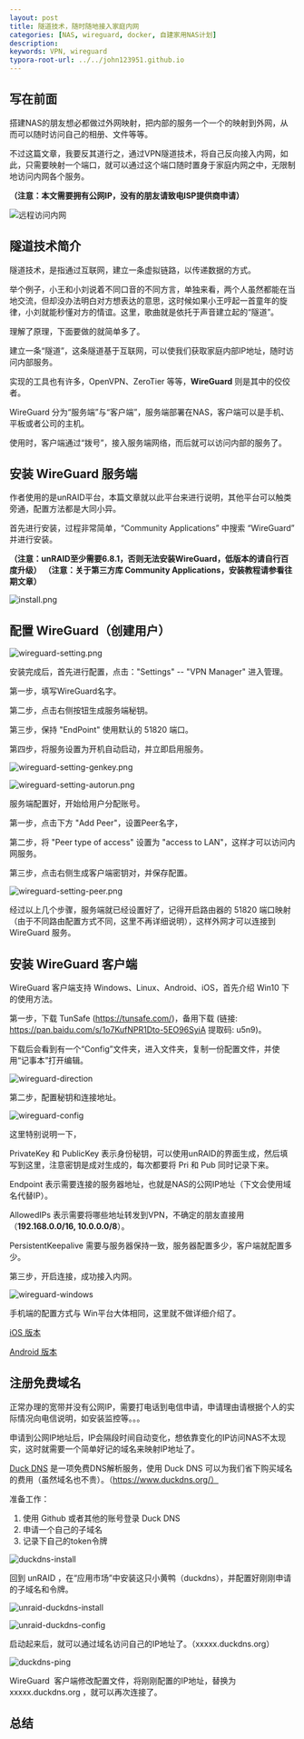 ```yaml
---
layout: post
title: 隧道技术，随时随地接入家庭内网
categories: [NAS, wireguard, docker, 自建家用NAS计划]
description: 
keywords: VPN, wireguard
typora-root-url: ../../john123951.github.io
---
```


## 写在前面

搭建NAS的朋友想必都做过外网映射，把内部的服务一个一个的映射到外网，从而可以随时访问自己的相册、文件等等。

不过这篇文章，我要反其道行之，通过VPN隧道技术，将自己反向接入内网，如此，只需要映射一个端口，就可以通过这个端口随时置身于家庭内网之中，无限制地访问内网各个服务。



**（注意：本文需要拥有公网IP，没有的朋友请致电ISP提供商申请）**



![远程访问内网](/images/blog/2020-03-25-wireguard/wireguard-demo.png)





## 隧道技术简介

隧道技术，是指通过互联网，建立一条虚拟链路，以传递数据的方式。



举个例子，小王和小刘说着不同口音的不同方言，单独来看，两个人虽然都能在当地交流，但却没办法明白对方想表达的意思，这时候如果小王哼起一首童年的旋律，小刘就能秒懂对方的情谊。这里，歌曲就是依托于声音建立起的“隧道”。



理解了原理，下面要做的就简单多了。



建立一条“隧道”，这条隧道基于互联网，可以使我们获取家庭内部IP地址，随时访问内部服务。

实现的工具也有许多，OpenVPN、ZeroTier 等等，**WireGuard** 则是其中的佼佼者。



WireGuard 分为“服务端”与“客户端”，服务端部署在NAS，客户端可以是手机、平板或者公司的主机。

使用时，客户端通过“拨号”，接入服务端网络，而后就可以访问内部的服务了。





## 安装 WireGuard 服务端

作者使用的是unRAID平台，本篇文章就以此平台来进行说明，其他平台可以触类旁通，配置方法都是大同小异。



首先进行安装，过程非常简单，“Community Applications” 中搜索 “WireGuard” 并进行安装。

**（注意：unRAID至少需要6.8.1，否则无法安装WireGuard，低版本的请自行百度升级）**
**（注意：关于第三方库 Community Applications，安装教程请参看往期文章）**



![install.png](/images/blog/2020-03-25-wireguard/install.png)





## 配置 WireGuard（创建用户）

![wireguard-setting.png](/images/blog/2020-03-25-wireguard/wireguard-setting.png)



安装完成后，首先进行配置，点击："Settings" -- "VPN Manager" 进入管理。

第一步，填写WireGuard名字。

第二步，点击右侧按钮生成服务端秘钥。

第三步，保持 "EndPoint" 使用默认的 51820 端口。

第四步，将服务设置为开机自动启动，并立即启用服务。



![wireguard-setting-genkey.png](/images/blog/2020-03-25-wireguard/wireguard-setting-genkey.png)

![wireguard-setting-autorun.png](/images/blog/2020-03-25-wireguard/wireguard-setting-autorun.png)



服务端配置好，开始给用户分配账号。

第一步，点击下方 "Add Peer"，设置Peer名字，

第二步，将 "Peer type of access" 设置为 "access to LAN"，这样才可以访问内网服务。

第三步，点击右侧生成客户端密钥对，并保存配置。



![wireguard-setting-peer.png](/images/blog/2020-03-25-wireguard/wireguard-setting-peer.png)



经过以上几个步骤，服务端就已经设置好了，记得开启路由器的 51820 端口映射（由于不同路由配置方式不同，这里不再详细说明），这样外网才可以连接到 WireGuard 服务。





## 安装 WireGuard 客户端

WireGuard 客户端支持 Windows、Linux、Android、iOS，首先介绍 Win10 下的使用方法。



第一步，下载 TunSafe (https://tunsafe.com/)，备用下载 (链接: https://pan.baidu.com/s/1o7KufNPR1Dto-5EO96SyiA 提取码: u5n9)。



下载后会看到有一个“Config”文件夹，进入文件夹，复制一份配置文件，并使用“记事本”打开编辑。



![wireguard-direction](/images/blog/2020-03-25-wireguard/wireguard-direction.png)



第二步，配置秘钥和连接地址。



![wireguard-config](/images/blog/2020-03-25-wireguard/wireguard-config.png)



这里特别说明一下，

PrivateKey 和 PublicKey 表示身份秘钥，可以使用unRAID的界面生成，然后填写到这里，注意密钥是成对生成的，每次都要将 Pri 和 Pub 同时记录下来。

Endpoint 表示需要连接的服务器地址，也就是NAS的公网IP地址（下文会使用域名代替IP）。

AllowedIPs 表示需要将哪些地址转发到VPN，不确定的朋友直接用（**192.168.0.0/16, 10.0.0.0/8**）。

PersistentKeepalive 需要与服务器保持一致，服务器配置多少，客户端就配置多少。



第三步，开启连接，成功接入内网。



![wireguard-windows](/images/blog/2020-03-25-wireguard/wireguard-windows.png)



手机端的配置方式与 Win平台大体相同，这里就不做详细介绍了。

[iOS 版本](https://apps.apple.com/us/app/wireguard/id1441195209)

[Android 版本](https://play.google.com/store/apps/details?id=com.wireguard.android)





## 注册免费域名

正常办理的宽带并没有公网IP，需要打电话到电信申请，申请理由请根据个人的实际情况向电信说明，如安装监控等。。。



申请到公网IP地址后，IP会隔段时间自动变化，想依靠变化的IP访问NAS不太现实，这时就需要一个简单好记的域名来映射IP地址了。



[Duck DNS](https://www.duckdns.org/) 是一项免费DNS解析服务，使用 Duck DNS 可以为我们省下购买域名的费用（虽然域名也不贵）。（https://www.duckdns.org/）



准备工作：

1. 使用 Github 或者其他的账号登录 Duck DNS
2. 申请一个自己的子域名
3. 记录下自己的token令牌



![duckdns-install](/images/blog/2020-03-25-wireguard/duckdns-install.png)



回到 unRAID ，在“应用市场”中安装这只小黄鸭（duckdns），并配置好刚刚申请的子域名和令牌。



![unraid-duckdns-install](/images/blog/2020-03-25-wireguard/unraid-duckdns-install.png)



![unraid-duckdns-config](/images/blog/2020-03-25-wireguard/unraid-duckdns-config.png)



启动起来后，就可以通过域名访问自己的IP地址了。（xxxxx.duckdns.org）



![duckdns-ping](/images/blog/2020-03-25-wireguard/duckdns-ping.png)



WireGuard  客户端修改配置文件，将刚刚配置的IP地址，替换为 xxxxx.duckdns.org ，就可以再次连接了。





## 总结
